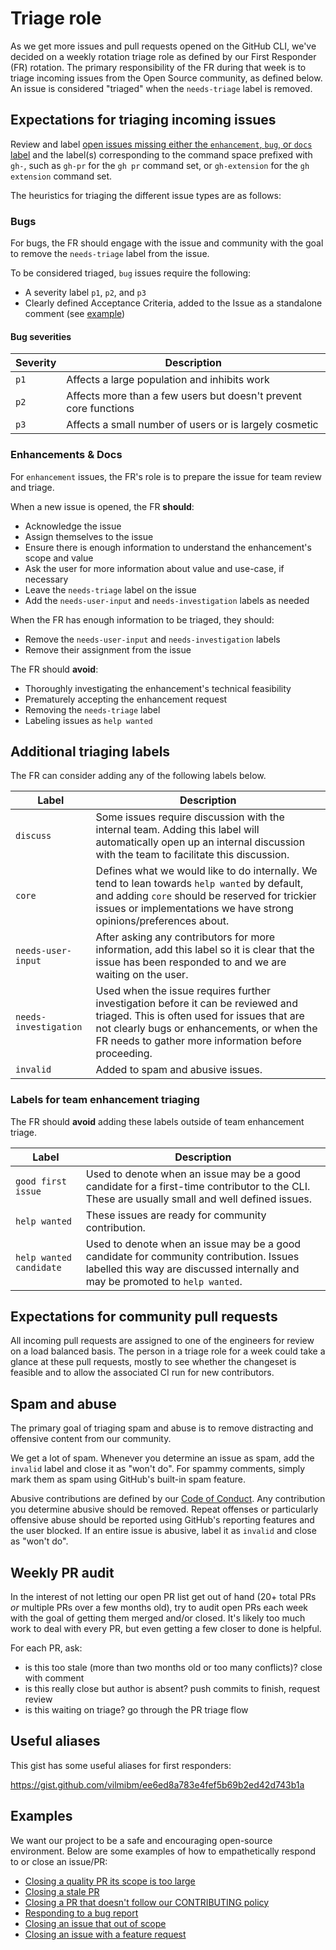 # Triage role

As we get more issues and pull requests opened on the GitHub CLI, we've decided on a weekly rotation triage role as defined by our First Responder (FR) rotation. The primary responsibility of the FR during that week is to triage incoming issues from the Open Source community, as defined below. An issue is considered "triaged" when the `needs-triage` label is removed.

## Expectations for triaging incoming issues

Review and label [open issues missing either the `enhancement`, `bug`, or `docs` label](https://github.com/cli/cli/issues?q=is%3Aopen+is%3Aissue+-label%3Abug%2Cenhancement%2Cdocs+) and the label(s) corresponding to the command space prefixed with `gh-`, such as `gh-pr` for the `gh pr` command set, or `gh-extension` for the `gh extension` command set. 

The heuristics for triaging the different issue types are as follows:

### Bugs

For bugs, the FR should engage with the issue and community with the goal to remove the `needs-triage` label from the issue.

To be considered triaged, `bug` issues require the following:

- A severity label `p1`, `p2`, and `p3`
- Clearly defined Acceptance Criteria, added to the Issue as a standalone comment (see [example](https://github.com/cli/cli/issues/9469#issuecomment-2292315743))

#### Bug severities

| Severity | Description |
| - | - |
| `p1` | Affects a large population and inhibits work |
| `p2` | Affects more than a few users but doesn't prevent core functions |
| `p3` | Affects a small number of users or is largely cosmetic |

### Enhancements & Docs

For `enhancement` issues, the FR's role is to prepare the issue for team review and triage.

When a new issue is opened, the FR **should**:

- Acknowledge the issue
- Assign themselves to the issue
- Ensure there is enough information to understand the enhancement's scope and value
- Ask the user for more information about value and use-case, if necessary
- Leave the `needs-triage` label on the issue
- Add the `needs-user-input` and `needs-investigation` labels as needed

When the FR has enough information to be triaged, they should:
- Remove the `needs-user-input` and `needs-investigation` labels
- Remove their assignment from the issue

The FR should **avoid**:

- Thoroughly investigating the enhancement's technical feasibility
- Prematurely accepting the enhancement request
- Removing the `needs-triage` label
- Labeling issues as `help wanted`

## Additional triaging labels

The FR can consider adding any of the following labels below.

| Label | Description |
| - | - |
| `discuss` | Some issues require discussion with the internal team. Adding this label will automatically open up an internal discussion with the team to facilitate this discussion. |
| `core` |  Defines what we would like to do internally. We tend to lean towards `help wanted` by default, and adding `core` should be reserved for trickier issues or implementations we have strong opinions/preferences about. |
| `needs-user-input` | After asking any contributors for more information, add this label so it is clear that the issue has been responded to and we are waiting on the user. |
| `needs-investigation` | Used when the issue requires further investigation before it can be reviewed and triaged. This is often used for issues that are not clearly bugs or enhancements, or when the FR needs to gather more information before proceeding. |
| `invalid` | Added to spam and abusive issues. |

### Labels for team enhancement triaging

The FR should **avoid** adding these labels outside of team enhancement triage.

| Label | Description |
| - | - |
| `good first issue` | Used to denote when an issue may be a good candidate for a first-time contributor to the CLI. These are usually small and well defined issues. |
| `help wanted` | These issues are ready for community contribution. |
| `help wanted candidate` | Used to denote when an issue may be a good candidate for community contribution. Issues labelled this way are discussed internally and may be promoted to `help wanted`. |

## Expectations for community pull requests

All incoming pull requests are assigned to one of the engineers for review on a load balanced basis.
The person in a triage role for a week could take a glance at these pull requests, mostly to see whether
the changeset is feasible and to allow the associated CI run for new contributors.

## Spam and abuse

The primary goal of triaging spam and abuse is to remove distracting and offensive content from our community.

We get a lot of spam. Whenever you determine an issue as spam, add the `invalid` label and close it as "won't do". For spammy comments, simply mark them as spam using GitHub's built-in spam feature.

Abusive contributions are defined by our [Code of Conduct](../.github/CODE-OF-CONDUCT.md). Any contribution you determine abusive should be removed. Repeat offenses or particularly offensive abuse should be reported using GitHub's reporting features and the user blocked. If an entire issue is abusive, label it as `invalid` and close as "won't do".

## Weekly PR audit

In the interest of not letting our open PR list get out of hand (20+ total PRs _or_ multiple PRs
over a few months old), try to audit open PRs each week with the goal of getting them merged and/or
closed. It's likely too much work to deal with every PR, but even getting a few closer to done is
helpful.

For each PR, ask:

- is this too stale (more than two months old or too many conflicts)? close with comment
- is this really close but author is absent? push commits to finish, request review
- is this waiting on triage? go through the PR triage flow

## Useful aliases

This gist has some useful aliases for first responders:

https://gist.github.com/vilmibm/ee6ed8a783e4fef5b69b2ed42d743b1a

## Examples

We want our project to be a safe and encouraging open-source environment. Below are some examples
of how to empathetically respond to or close an issue/PR:

- [Closing a quality PR its scope is too large](https://github.com/cli/cli/pull/1161)
- [Closing a stale PR](https://github.com/cli/cli/pull/557#issuecomment-639077269)
- [Closing a PR that doesn't follow our CONTRIBUTING policy](https://github.com/cli/cli/pull/864)
- [Responding to a bug report](https://github.com/desktop/desktop/issues/9195#issuecomment-592243129)
- [Closing an issue that out of scope](https://github.com/cli/cli/issues/777#issuecomment-612926229)
- [Closing an issue with a feature request](https://github.com/desktop/desktop/issues/9722#issuecomment-625461766)
